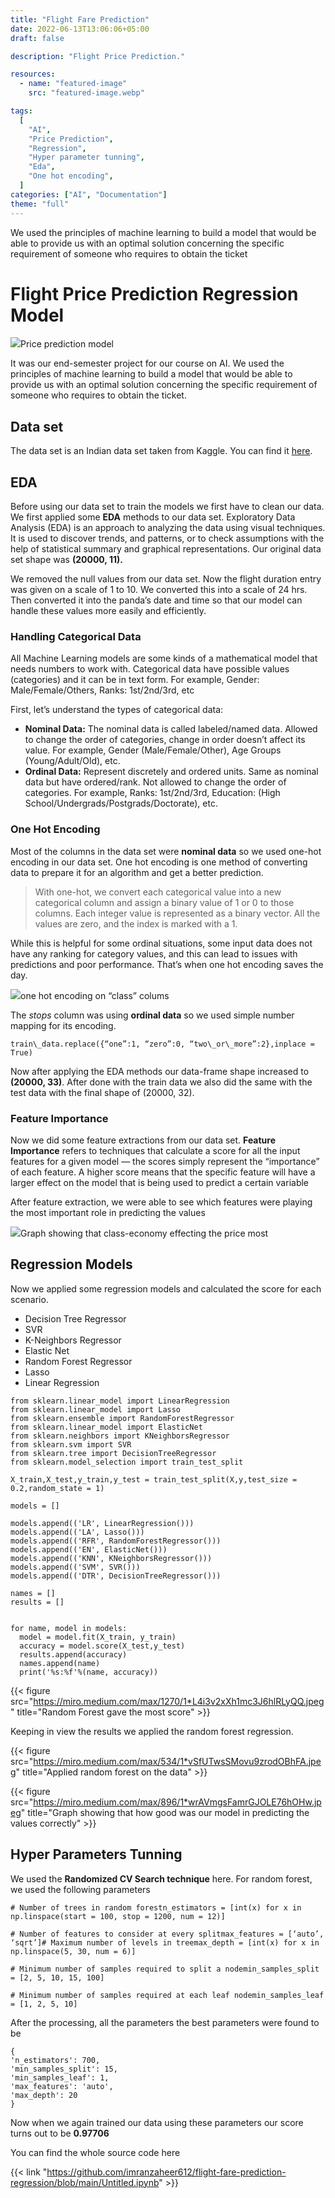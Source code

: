 ```yaml
---
title: "Flight Fare Prediction"
date: 2022-06-13T13:06:06+05:00
draft: false

description: "Flight Price Prediction."

resources:
  - name: "featured-image"
    src: "featured-image.webp"

tags:
  [
    "AI",
    "Price Prediction",
    "Regression",
    "Hyper parameter tunning",
    "Eda",
    "One hot encoding",
  ]
categories: ["AI", "Documentation"]
theme: "full"
---
```


We used the principles of machine learning to build a model that would be able to provide us with an optimal solution concerning the specific requirement of someone who requires to obtain the ticket

<!--more-->

# Flight Price Prediction Regression Model

![](https://miro.medium.com/max/1400/1*ue7rVAOCZioo3lmmjQVxnw.jpeg)Price prediction model

It was our end-semester project for our course on AI. We used the principles of machine learning to build a model that would be able to provide us with an optimal solution concerning the specific requirement of someone who requires to obtain the ticket.

## Data set

The data set is an Indian data set taken from Kaggle. You can find it [here](https://www.kaggle.com/datasets/sanjaromonov/aviachipta-narxini-bashorat-qilish?select=train_data.csv).

## EDA

Before using our data set to train the models we first have to clean our data. We first applied some **EDA** methods to our data set. Exploratory Data Analysis (EDA) is an approach to analyzing the data using visual techniques. It is used to discover trends, and patterns, or to check assumptions with the help of statistical summary and graphical representations. Our original data set shape was **(20000, 11).**

We removed the null values from our data set. Now the flight duration entry was given on a scale of 1 to 10. We converted this into a scale of 24 hrs. Then converted it into the panda’s date and time so that our model can handle these values more easily and efficiently.

### Handling Categorical Data

All Machine Learning models are some kinds of a mathematical model that needs numbers to work with. Categorical data have possible values (categories) and it can be in text form. For example, Gender: Male/Female/Others, Ranks: 1st/2nd/3rd, etc

First, let’s understand the types of categorical data:

- **Nominal Data:** The nominal data is called labeled/named data. Allowed to change the order of categories, change in order doesn’t affect its value. For example, Gender (Male/Female/Other), Age Groups (Young/Adult/Old), etc.
- **Ordinal Data:** Represent discretely and ordered units. Same as nominal data but have ordered/rank. Not allowed to change the order of categories. For example, Ranks: 1st/2nd/3rd, Education: (High School/Undergrads/Postgrads/Doctorate), etc.

### One Hot Encoding

Most of the columns in the data set were **nominal data** so we used one-hot encoding in our data set. One hot encoding is one method of converting data to prepare it for an algorithm and get a better prediction.

> With one-hot, we convert each categorical value into a new categorical column and assign a binary value of 1 or 0 to those columns. Each integer value is represented as a binary vector. All the values are zero, and the index is marked with a 1.

While this is helpful for some ordinal situations, some input data does not have any ranking for category values, and this can lead to issues with predictions and poor performance. That’s when one hot encoding saves the day.

![](https://miro.medium.com/max/756/1*O3qL0f81gRcA87GP6_u5jg.jpeg)one hot encoding on “class” colums

The _stops_ column was using **ordinal data** so we used simple number mapping for its encoding.

```
train\_data.replace({“one”:1, “zero”:0, “two\_or\_more”:2},inplace = True)
```

Now after applying the EDA methods our data-frame shape increased to **(20000, 33)**. After done with the train data we also did the same with the test data with the final shape of (20000, 32).

### Feature Importance

Now we did some feature extractions from our data set. **Feature Importance** refers to techniques that calculate a score for all the input features for a given model — the scores simply represent the “importance” of each feature. A higher score means that the specific feature will have a larger effect on the model that is being used to predict a certain variable

After feature extraction, we were able to see which features were playing the most important role in predicting the values

![](https://miro.medium.com/max/1400/1*sY4F18YeD-tCk_E7g45ITA.png)Graph showing that class-economy effecting the price most

## Regression Models

Now we applied some regression models and calculated the score for each scenario.

- Decision Tree Regressor
- SVR
- K-Neighbors Regressor
- Elastic Net
- Random Forest Regressor
- Lasso
- Linear Regression

```
from sklearn.linear_model import LinearRegression
from sklearn.linear_model import Lasso
from sklearn.ensemble import RandomForestRegressor
from sklearn.linear_model import ElasticNet
from sklearn.neighbors import KNeighborsRegressor
from sklearn.svm import SVR
from sklearn.tree import DecisionTreeRegressor
from sklearn.model_selection import train_test_split

X_train,X_test,y_train,y_test = train_test_split(X,y,test_size = 0.2,random_state = 1)

models = []

models.append(('LR', LinearRegression()))
models.append(('LA', Lasso()))
models.append(('RFR', RandomForestRegressor()))
models.append(('EN', ElasticNet()))
models.append(('KNN', KNeighborsRegressor()))
models.append(('SVM', SVR()))
models.append(('DTR', DecisionTreeRegressor()))

names = []
results = []


for name, model in models:
  model = model.fit(X_train, y_train)
  accuracy = model.score(X_test,y_test)
  results.append(accuracy)
  names.append(name)
  print('%s:%f'%(name, accuracy))
```

{{< figure src="https://miro.medium.com/max/1270/1*L4i3v2xXh1mc3J6hlRLyQQ.jpeg" title="Random Forest gave the most score" >}}

Keeping in view the results we applied the random forest regression.

{{< figure src="https://miro.medium.com/max/534/1*vSfUTwsSMovu9zrodOBhFA.jpeg" title="Applied random forest on the data" >}}

{{< figure src="https://miro.medium.com/max/896/1*wrAVmgsFamrGJOLE76hOHw.jpeg" title="Graph showing that how good was our model in predicting the values correctly" >}}

## Hyper Parameters Tunning

We used the **Randomized CV Search technique** here. For random forest, we used the following parameters

```
# Number of trees in random forestn_estimators = [int(x) for x in np.linspace(start = 100, stop = 1200, num = 12)]

# Number of features to consider at every splitmax_features = [‘auto’, ‘sqrt’]# Maximum number of levels in treemax_depth = [int(x) for x in np.linspace(5, 30, num = 6)]

# Minimum number of samples required to split a nodemin_samples_split = [2, 5, 10, 15, 100]

# Minimum number of samples required at each leaf nodemin_samples_leaf = [1, 2, 5, 10]
```

After the processing, all the parameters the best parameters were found to be

```
{
'n_estimators': 700,
'min_samples_split': 15,
'min_samples_leaf': 1,
'max_features': 'auto',
'max_depth': 20
}
```

Now when we again trained our data using these parameters our score turns out to be **0.97706**

You can find the whole source code here

{{< link "https://github.com/imranzaheer612/flight-fare-prediction-regression/blob/main/Untitled.ipynb" >}}
